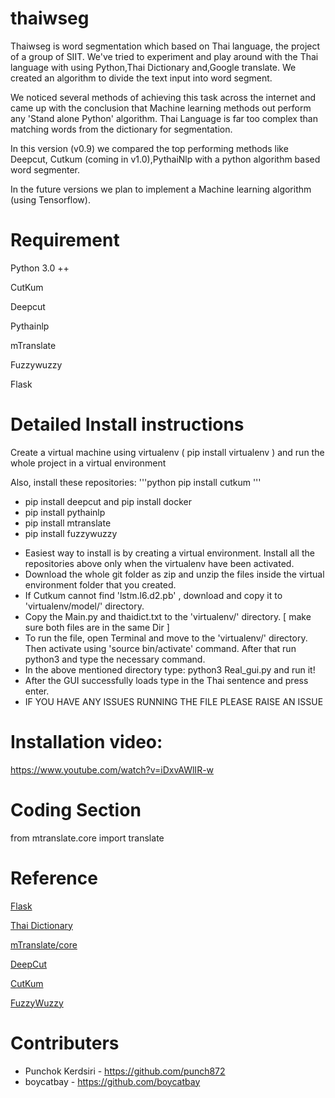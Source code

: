 # thaiwseg
Thaiwseg is word segmentation which based on Thai language, the project of a group of SIIT. We've tried to experiment and play around with the Thai language with using Python,Thai Dictionary and,Google translate. We created an algorithm to divide the text input into word segment.

We noticed several methods of achieving this task across the internet and came up with the conclusion that Machine learning methods out perform any 'Stand alone Python' algorithm. Thai Language is far too complex than matching words from the dictionary for segmentation.

In this version (v0.9) we compared the top performing methods like Deepcut, Cutkum (coming in v1.0),PythaiNlp with a python algorithm based word segmenter. 

In the future versions we plan to implement a Machine learning algorithm (using Tensorflow).

# Requirement
Python 3.0 ++

CutKum

Deepcut

Pythainlp

mTranslate

Fuzzywuzzy

Flask

# Detailed Install instructions

Create a virtual machine using virtualenv ( pip install virtualenv ) and run the whole project in a virtual environment 

Also, install these repositories:
'''python
pip install cutkum
'''
* pip install deepcut  and pip install docker
* pip install pythainlp
* pip install mtranslate   
* pip install fuzzywuzzy

- Easiest way to install is by creating a virtual environment. Install all the repositories above only when the virtualenv have been activated.
- Download the whole git folder as zip and unzip the files inside the virtual environment folder that you created.
- If Cutkum cannot find 'lstm.l6.d2.pb' , download and copy it to 'virtualenv/model/' directory.
- Copy the Main.py and thaidict.txt to the 'virtualenv/' directory. [ make sure both files are in the same Dir ]
- To run the file, open Terminal and move to the 'virtualenv/' directory. Then activate using 'source bin/activate' command. After that run python3 and type the necessary command.
- In the above mentioned directory type: python3 Real_gui.py and run it!
- After the GUI successfully loads type in the Thai sentence and press enter.
- IF YOU HAVE ANY ISSUES RUNNING THE FILE PLEASE RAISE AN ISSUE

# Installation video:

 https://www.youtube.com/watch?v=iDxvAWlIR-w


# Coding Section

from mtranslate.core import translate

# Reference
[Flask](http://flask.pocoo.org)

[Thai Dictionary](https://github.com/pureexe/thai-wordlist)

[mTranslate/core](https://www.npmjs.com/package/@ngx-translate/core)

[DeepCut](https://github.com/rkcosmos/deepcut)

[CutKum](https://github.com/pucktada/cutkum)

[FuzzyWuzzy](https://github.com/seatgeek/fuzzywuzzy)



# Contributers 
* Punchok Kerdsiri -  https://github.com/punch872
* boycatbay - https://github.com/boycatbay
